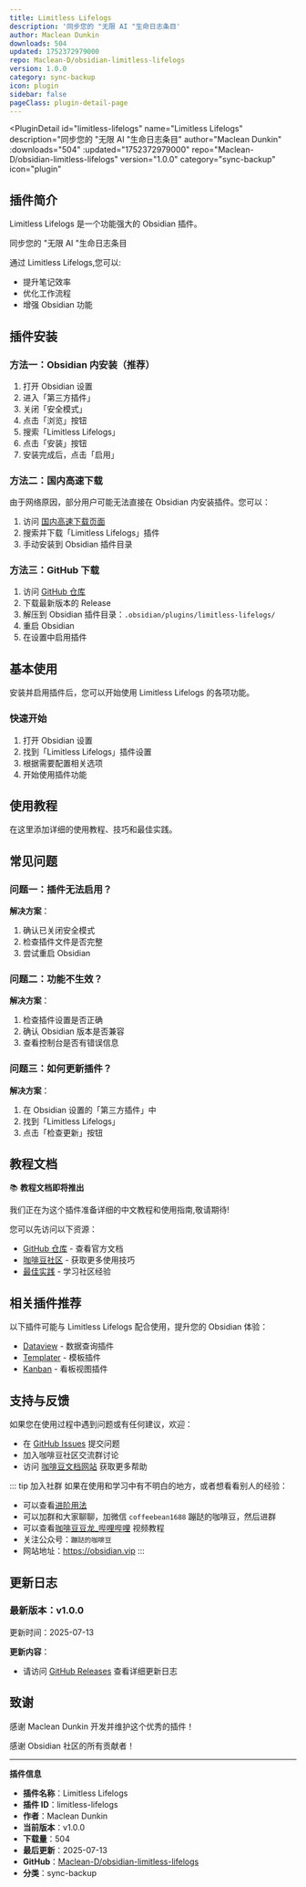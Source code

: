 ```yaml
---
title: Limitless Lifelogs
description: '同步您的 "无限 AI "生命日志条目'
author: Maclean Dunkin
downloads: 504
updated: 1752372979000
repo: Maclean-D/obsidian-limitless-lifelogs
version: 1.0.0
category: sync-backup
icon: plugin
sidebar: false
pageClass: plugin-detail-page
---
```


<PluginDetail
  id="limitless-lifelogs"
  name="Limitless Lifelogs"
  description="同步您的 &quot;无限 AI &quot;生命日志条目"
  author="Maclean Dunkin"
  :downloads="504"
  :updated="1752372979000"
  repo="Maclean-D/obsidian-limitless-lifelogs"
  version="1.0.0"
  category="sync-backup"
  icon="plugin"
>

<!-- AUTO_GENERATED_START -->
## 插件简介

Limitless Lifelogs 是一个功能强大的 Obsidian 插件。

同步您的 &quot;无限 AI &quot;生命日志条目

通过 Limitless Lifelogs,您可以:

- 提升笔记效率
- 优化工作流程
- 增强 Obsidian 功能

<!-- AUTO_GENERATED_END -->

<!-- AUTO_GENERATED_START -->
## 插件安装

### 方法一：Obsidian 内安装（推荐）

1. 打开 Obsidian 设置
2. 进入「第三方插件」
3. 关闭「安全模式」
4. 点击「浏览」按钮
5. 搜索「Limitless Lifelogs」
6. 点击「安装」按钮
7. 安装完成后，点击「启用」

### 方法二：国内高速下载

由于网络原因，部分用户可能无法直接在 Obsidian 内安装插件。您可以：

1. 访问 [国内高速下载页面](/zh/documentation/obsidian-plugins-download.html)
2. 搜索并下载「Limitless Lifelogs」插件
3. 手动安装到 Obsidian 插件目录

### 方法三：GitHub 下载

1. 访问 [GitHub 仓库](https://github.com/Maclean-D/obsidian-limitless-lifelogs)
2. 下载最新版本的 Release
3. 解压到 Obsidian 插件目录：`.obsidian/plugins/limitless-lifelogs/`
4. 重启 Obsidian
5. 在设置中启用插件

## 基本使用

安装并启用插件后，您可以开始使用 Limitless Lifelogs 的各项功能。

### 快速开始

1. 打开 Obsidian 设置
2. 找到「Limitless Lifelogs」插件设置
3. 根据需要配置相关选项
4. 开始使用插件功能

<!-- AUTO_GENERATED_END -->

<!-- CUSTOM_CONTENT_START:tutorial -->
## 使用教程

在这里添加详细的使用教程、技巧和最佳实践。

<!-- CUSTOM_CONTENT_END:tutorial -->

<!-- SHARED_CONTENT_START -->
## 常见问题

### 问题一：插件无法启用？

**解决方案**：
1. 确认已关闭安全模式
2. 检查插件文件是否完整
3. 尝试重启 Obsidian

### 问题二：功能不生效？

**解决方案**：
1. 检查插件设置是否正确
2. 确认 Obsidian 版本是否兼容
3. 查看控制台是否有错误信息

### 问题三：如何更新插件？

**解决方案**：
1. 在 Obsidian 设置的「第三方插件」中
2. 找到「Limitless Lifelogs」
3. 点击「检查更新」按钮

## 教程文档

📚 **教程文档即将推出**

我们正在为这个插件准备详细的中文教程和使用指南,敬请期待!

您可以先访问以下资源：
- [GitHub 仓库](https://github.com/Maclean-D/obsidian-limitless-lifelogs) - 查看官方文档
- [咖啡豆社区](/zh/bases/) - 获取更多使用技巧
- [最佳实践](/zh/best-practices/) - 学习社区经验

## 相关插件推荐

以下插件可能与 Limitless Lifelogs 配合使用，提升您的 Obsidian 体验：

- [Dataview](/zh/plugins/dataview.html) - 数据查询插件
- [Templater](/zh/plugins/templater-obsidian.html) - 模板插件
- [Kanban](/zh/plugins/obsidian-kanban.html) - 看板视图插件

## 支持与反馈

如果您在使用过程中遇到问题或有任何建议，欢迎：

- 在 [GitHub Issues](https://github.com/Maclean-D/obsidian-limitless-lifelogs/issues) 提交问题
- 加入咖啡豆社区交流群讨论
- 访问 [咖啡豆文档网站](https://obsidian.vip) 获取更多帮助

::: tip 加入社群
如果在使用和学习中有不明白的地方，或者想看看别人的经验：
- 可以查看[进阶用法](/zh/advanced)
- 可以加群和大家聊聊，加微信 `coffeebean1688` 蹦跶的咖啡豆，然后进群
- 可以查看[咖啡豆豆龙_哔哩哔哩](https://space.bilibili.com/618777356) 视频教程
- 关注公众号：`蹦跶的咖啡豆`
- 网站地址：https://obsidian.vip
:::
<!-- SHARED_CONTENT_END -->

<!-- AUTO_GENERATED_START -->
## 更新日志

### 最新版本：v1.0.0

更新时间：2025-07-13

**更新内容**：
- 请访问 [GitHub Releases](https://github.com/Maclean-D/obsidian-limitless-lifelogs/releases) 查看详细更新日志

## 致谢

感谢 Maclean Dunkin 开发并维护这个优秀的插件！

感谢 Obsidian 社区的所有贡献者！

---

**插件信息**
- **插件名称**：Limitless Lifelogs
- **插件 ID**：limitless-lifelogs
- **作者**：Maclean Dunkin
- **当前版本**：v1.0.0
- **下载量**：504
- **最后更新**：2025-07-13
- **GitHub**：[Maclean-D/obsidian-limitless-lifelogs](https://github.com/Maclean-D/obsidian-limitless-lifelogs)
- **分类**：sync-backup
<!-- AUTO_GENERATED_END -->

</PluginDetail>

